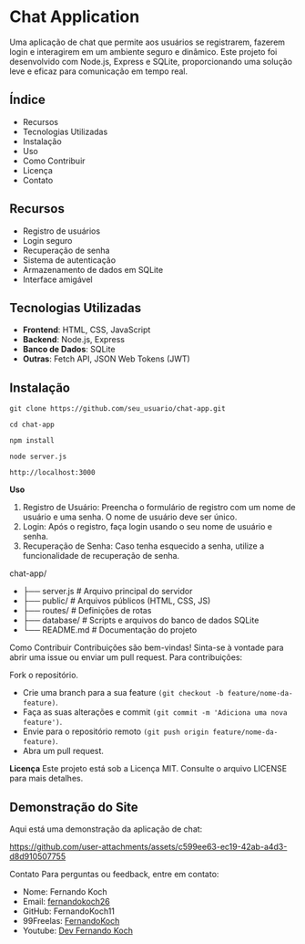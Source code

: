 # Chat Application

Uma aplicação de chat que permite aos usuários se registrarem, fazerem login e interagirem em um ambiente seguro e dinâmico. Este projeto foi desenvolvido com Node.js, Express e SQLite, proporcionando uma solução leve e eficaz para comunicação em tempo real.

## Índice

- Recursos
- Tecnologias Utilizadas
- Instalação
- Uso
- Como Contribuir
- Licença
- Contato

## Recursos

- Registro de usuários
- Login seguro
- Recuperação de senha
- Sistema de autenticação
- Armazenamento de dados em SQLite
- Interface amigável

## Tecnologias Utilizadas

- **Frontend**: HTML, CSS, JavaScript
- **Backend**: Node.js, Express
- **Banco de Dados**: SQLite
- **Outras**: Fetch API, JSON Web Tokens (JWT)

## Instalação

  ``
  git clone https://github.com/seu_usuario/chat-app.git
  ``

 ``
  cd chat-app
  ``
  
 ``
  npm install
  ``
  
  ``
  node server.js
  ``
  
  ``
  http://localhost:3000
  ``

**Uso**
<ol>
<li>Registro de Usuário: Preencha o formulário de registro com um nome de usuário e uma senha. O nome de usuário deve ser único.</li>
<li>Login: Após o registro, faça login usando o seu nome de usuário e senha.</li>
<li>Recuperação de Senha: Caso tenha esquecido a senha, utilize a funcionalidade de recuperação de senha.</li>
</ol>

chat-app/
  - ├── server.js           # Arquivo principal do servidor
  - ├── public/             # Arquivos públicos (HTML, CSS, JS)
  - ├── routes/             # Definições de rotas
  - ├── database/           # Scripts e arquivos do banco de dados SQLite
  - └── README.md           # Documentação do projeto

Como Contribuir
Contribuições são bem-vindas! Sinta-se à vontade para abrir uma issue ou enviar um pull request. Para contribuições:

Fork o repositório.
 - Crie uma branch para a sua feature ``(git checkout -b feature/nome-da-feature)``.
 - Faça as suas alterações e commit ``(git commit -m 'Adiciona uma nova feature')``.
 - Envie para o repositório remoto ``(git push origin feature/nome-da-feature)``.
 - Abra um pull request.

**Licença**
Este projeto está sob a Licença MIT. Consulte o arquivo LICENSE para mais detalhes.

## Demonstração do Site

Aqui está uma demonstração da aplicação de chat:

https://github.com/user-attachments/assets/c599ee63-ec19-42ab-a4d3-d8d910507755

Contato
Para perguntas ou feedback, entre em contato:

- Nome: Fernando Koch
- Email: [fernandokoch26](fernandokoch25@gmail.com)
- GitHub: FernandoKoch11
- 99Freelas: [FernandoKoch](https://www.99freelas.com.br/dashboard)
- Youtube: [Dev Fernando Koch](https://www.youtube.com/@Fernandomkoch11)
  
